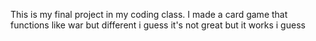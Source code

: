 This is my final project in my coding class.
I made a card game that functions like war but different i guess
it's not great but it works i guess
